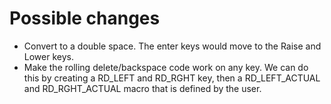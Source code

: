 Possible changes
================

* Convert to a double space. The enter keys would move to the Raise and Lower keys.
* Make the rolling delete/backspace code work on any key. We can do this by creating
  a RD_LEFT and RD_RGHT key, then a RD_LEFT_ACTUAL and RD_RGHT_ACTUAL macro that is
  defined by the user.
